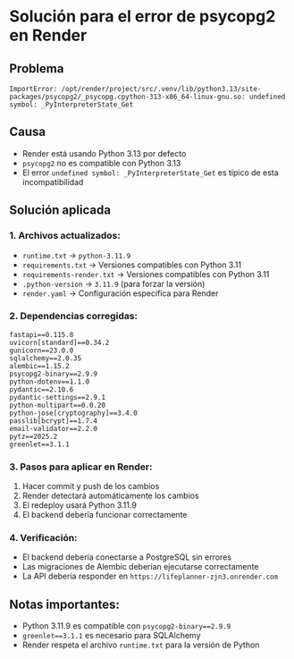 # Solución para el error de psycopg2 en Render

## Problema
```
ImportError: /opt/render/project/src/.venv/lib/python3.13/site-packages/psycopg2/_psycopg.cpython-313-x86_64-linux-gnu.so: undefined symbol: _PyInterpreterState_Get
```

## Causa
- Render está usando Python 3.13 por defecto
- `psycopg2` no es compatible con Python 3.13
- El error `undefined symbol: _PyInterpreterState_Get` es típico de esta incompatibilidad

## Solución aplicada

### 1. Archivos actualizados:
- `runtime.txt` → `python-3.11.9`
- `requirements.txt` → Versiones compatibles con Python 3.11
- `requirements-render.txt` → Versiones compatibles con Python 3.11
- `.python-version` → `3.11.9` (para forzar la versión)
- `render.yaml` → Configuración específica para Render

### 2. Dependencias corregidas:
```
fastapi==0.115.8
uvicorn[standard]==0.34.2
gunicorn==23.0.0
sqlalchemy==2.0.35
alembic==1.15.2
psycopg2-binary==2.9.9
python-dotenv==1.1.0
pydantic==2.10.6
pydantic-settings==2.9.1
python-multipart==0.0.20
python-jose[cryptography]==3.4.0
passlib[bcrypt]==1.7.4
email-validator==2.2.0
pytz==2025.2
greenlet==3.1.1
```

### 3. Pasos para aplicar en Render:
1. Hacer commit y push de los cambios
2. Render detectará automáticamente los cambios
3. El redeploy usará Python 3.11.9
4. El backend debería funcionar correctamente

### 4. Verificación:
- El backend debería conectarse a PostgreSQL sin errores
- Las migraciones de Alembic deberían ejecutarse correctamente
- La API debería responder en `https://lifeplanner-zjn3.onrender.com`

## Notas importantes:
- Python 3.11.9 es compatible con `psycopg2-binary==2.9.9`
- `greenlet==3.1.1` es necesario para SQLAlchemy
- Render respeta el archivo `runtime.txt` para la versión de Python


